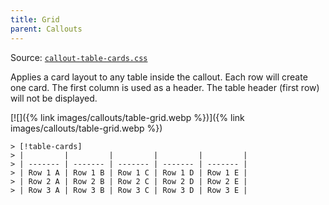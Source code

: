 ```yaml
---
title: Grid
parent: Callouts
---
```


Source: [`callout-table-cards.css`](https://github.com/ElsaTam/obsidian-fancy-a-story/blob/main/snippets/editor/callouts/callout-table-cards.css)

Applies a card layout to any table inside the callout. Each row will create one card. The first column is used as a header. The table header (first row) will not be displayed.

[![]({% link images/callouts/table-grid.webp %})]({% link images/callouts/table-grid.webp %})

```
> [!table-cards]
> |         |         |         |         |         |
> | ------- | ------- | ------- | ------- | ------- |
> | Row 1 A | Row 1 B | Row 1 C | Row 1 D | Row 1 E |
> | Row 2 A | Row 2 B | Row 2 C | Row 2 D | Row 2 E |
> | Row 3 A | Row 3 B | Row 3 C | Row 3 D | Row 3 E |
```